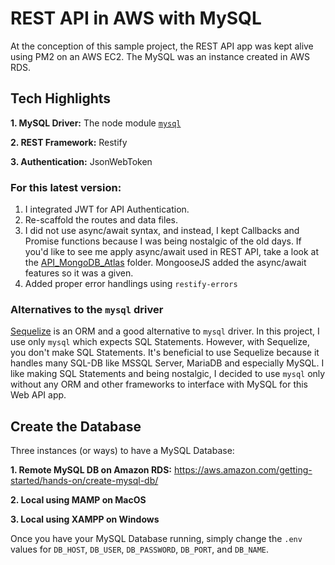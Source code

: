 # REST API in AWS with MySQL

At the conception of this sample project, the REST API app was kept alive using PM2 on an AWS EC2. The MySQL was an instance created in AWS RDS.

## Tech Highlights
**1. MySQL Driver:** The node module [`mysql`](https://github.com/mysqljs/mysql#readme)

**2. REST Framework:** Restify

**3. Authentication:** JsonWebToken

### For this latest version:
1. I integrated JWT for API Authentication.
2. Re-scaffold the routes and data files.
3. I did not use async/await syntax, and instead, I kept Callbacks and Promise functions because I was being nostalgic of the old days. If you'd like to see me apply async/await used in REST API, take a look at the [API_MongoDB_Atlas](https://github.com/junerockwell/REST_NodeJS_API_Samples/tree/master/API_MongoDB_Atlas) folder. MongooseJS added the async/await features so it was a given.
4. Added proper error handlings using `restify-errors`

### Alternatives to the `mysql` driver
[Sequelize](https://github.com/sequelize/sequelize) is an ORM and a good alternative to `mysql` driver. In this project, I use only `mysql` which expects SQL Statements. However, with Sequelize, you don't make SQL Statements. It's beneficial to use Sequelize because it handles many SQL-DB like MSSQL Server, MariaDB and especially MySQL. I like making SQL Statements and being nostalgic, I decided to use `mysql` only without any ORM and other frameworks to interface with MySQL for this Web API app.

## Create the Database
Three instances (or ways) to have a MySQL Database:

**1. Remote MySQL DB on Amazon RDS:** https://aws.amazon.com/getting-started/hands-on/create-mysql-db/

**2. Local using MAMP on MacOS**

**3. Local using XAMPP on Windows**

Once you have your MySQL Database running, simply change the `.env` values for `DB_HOST`, `DB_USER`, `DB_PASSWORD`, `DB_PORT`, and `DB_NAME`.
